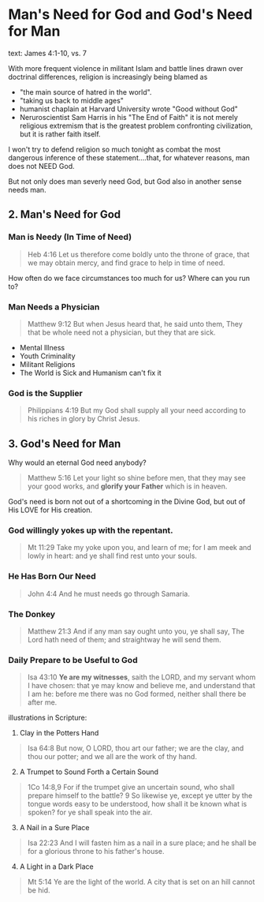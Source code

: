 <!-- 20150301P -->

# Man's Need for God and God's Need for Man
text: James 4:1-10, vs. 7

With more frequent violence in militant Islam and battle lines drawn over doctrinal differences, religion is increasingly being blamed as 

- "the main source of hatred in the world". 
- "taking us back to middle ages"
- humanist chaplain at Harvard University wrote "Good without God"
- Neruroscientist Sam Harris in his "The End of Faith" it is not merely religious extremism that is the greatest problem confronting civilization, but it is rather faith itself.

I won't try to defend religion so much tonight as combat the most dangerous inference of these statement&hellip;.that, for whatever reasons, man does not NEED God.

But not only does man severly need God, but God also in another sense needs man.

## 2. Man's Need for God

### Man is Needy (In Time of Need)

> Heb 4:16 Let us therefore come boldly unto the throne of grace, that we may obtain mercy, and find grace to help in time of need.

How often do we face circumstances too much for us? Where can you run to?

### Man Needs a Physician

> Matthew 9:12 But when Jesus heard that, he said unto them, They that be whole need not a physician, but they that are sick.

- Mental Illness
- Youth Criminality
- Militant Religions
- The World is Sick and Humanism can't fix it

### God is the Supplier

> Philippians 4:19 But my God shall supply all your need according to his riches in glory by Christ Jesus.

## 3. God's Need for Man

Why would an eternal God need anybody?

> Matthew 5:16 Let your light so shine before men, that they may see your good works, and **glorify your Father** which is in heaven.

God's need is born not out of a shortcoming in the Divine God, but out of His LOVE for His creation. 

### God willingly yokes up with the repentant.

> Mt 11:29 Take my yoke upon you, and learn of me; for I am meek and lowly in heart: and ye shall find rest unto your souls.

### He Has Born Our Need

> John 4:4 And he must needs go through Samaria.

### The Donkey

> Matthew 21:3 And if any man say ought unto you, ye shall say, The Lord hath need of them; and straightway he will send them.

### Daily Prepare to be Useful to God

> Isa 43:10 **Ye are my witnesses**, saith the LORD, and my servant whom I have chosen: that ye may know and believe me, and understand that I am he: before me there was no God formed, neither shall there be after me.

illustrations in Scripture:

1. Clay in the Potters Hand

> Isa 64:8 But now, O LORD, thou art our father; we are the clay, and thou our potter; and we all are the work of thy hand.

2. A Trumpet to Sound Forth a Certain Sound

> 1Co 14:8,9 For if the trumpet give an uncertain sound, who shall prepare himself to the battle? 9 So likewise ye, except ye utter by the tongue words easy to be understood, how shall it be known what is spoken? for ye shall speak into the air.

3. A Nail in a Sure Place

> Isa 22:23 And I will fasten him as a nail in a sure place; and he shall be for a glorious throne to his father's house.

4. A Light in a Dark Place

> Mt 5:14 Ye are the light of the world. A city that is set on an hill cannot be hid.
